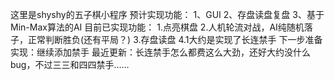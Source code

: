 这里是shyshy的五子棋小程序
预计实现功能：
1、GUI
2、存盘读盘复盘
3、基于Min-Max算法的AI
目前已实现功能：
1.点亮棋盘
2.人机轮流对战，AI纯随机落子，正常判断胜负(还有平局？)
3.存盘读盘
4.1大约是实现了长连禁手
下一步准备实现：继续添加禁手
最近更新：长连禁手怎么都费这么大劲，还好大约没什么bug，不过三三和四四禁手……